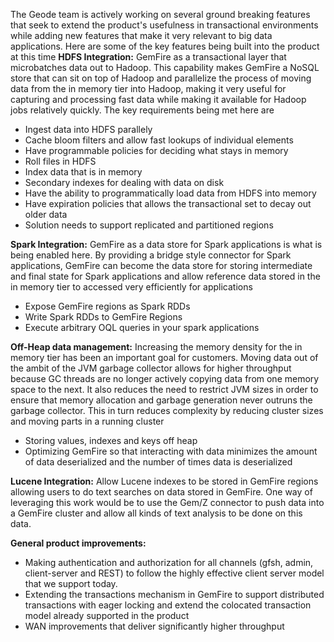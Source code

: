 The Geode team is actively working on several ground breaking features that seek to extend the product's usefulness in transactional environments while adding new features that make it very relevant to big data applications. Here are some of the key features being built into the product at this time
**HDFS Integration:**
GemFire as a transactional layer that microbatches data out to Hadoop. This capability makes GemFire a NoSQL store that can sit on top of Hadoop and parallelize the process of moving data from the in memory tier into Hadoop, making it very useful for capturing and processing fast data while making it available for Hadoop jobs relatively quickly. The key requirements being met here are
* Ingest data into HDFS parallely
* Cache bloom filters and allow fast lookups of individual elements
* Have programmable policies for deciding what stays in memory
* Roll files in HDFS
* Index  data that is in memory
* Secondary indexes for dealing with data on disk
* Have the ability to programmatically load data from HDFS into memory
* Have expiration policies that allows the transactional set to decay out older data
* Solution needs to support replicated and partitioned regions

**Spark Integration:**
GemFire as a data store for Spark applications is what is being enabled here. By providing a bridge style connector for Spark applications, GemFire can become the data store for storing intermediate and final state for Spark applications and allow reference data stored in the in memory tier to accessed very efficiently for applications
* Expose GemFire regions as Spark RDDs
* Write Spark RDDs to GemFire Regions
* Execute arbitrary OQL queries in your spark applications

**Off-Heap data management:**
Increasing the memory density for the in memory tier has been an important goal for customers. Moving data out of the ambit of the JVM garbage collector allows for higher throughput because GC threads are no longer actively copying data from one memory space to the next. It also reduces the need to restrict JVM sizes in order to ensure that memory allocation and garbage generation never outruns the garbage collector. This in turn reduces complexity by reducing cluster sizes and moving parts in a running cluster
* Storing values, indexes and keys off heap
* Optimizing GemFire so that interacting with data minimizes the amount of data deserialized and the number of times data is deserialized

**Lucene Integration:**
Allow Lucene indexes to be stored in GemFire regions allowing users to do text searches on data stored in GemFire. One way of leveraging this work would be to use the Gem/Z connector to push data into a GemFire cluster and allow all kinds of text analysis to be done on this data. 

**General product improvements:**

* Making authentication and authorization for all channels (gfsh, admin, client-server and REST) to follow the highly effective client server model that we support today.
* Extending the transactions mechanism in GemFire to support distributed transactions with eager locking and extend the colocated transaction model already supported in the product
* WAN improvements that deliver significantly higher throughput
